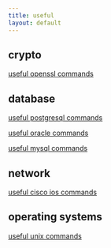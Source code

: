 ```yaml
---
title: useful
layout: default
---
```


crypto
------

[useful openssl commands](useful_openssl_commands)

database
--------

[useful postgresql commands](useful_postgresql_commands)

[useful oracle commands](useful_oracle_commands)

[useful mysql commands](useful_mysql_commands)

network
-------

[useful cisco ios commands](useful_ciscoios_commands)

operating systems
-----------------

[useful unix commands](useful_unix_commands)
